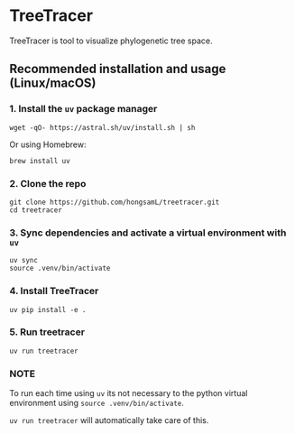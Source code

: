 # TreeTracer

TreeTracer is tool to visualize phylogenetic tree space.

## Recommended installation and usage (Linux/macOS)

### 1. Install the `uv` package manager

```
wget -qO- https://astral.sh/uv/install.sh | sh
```

Or using Homebrew:

```
brew install uv
```

### 2. Clone the repo

```
git clone https://github.com/hongsamL/treetracer.git
cd treetracer
```
### 3. Sync dependencies and activate a virtual environment with `uv`

```
uv sync
source .venv/bin/activate
```
### 4. Install TreeTracer
```
uv pip install -e .
```

### 5. Run treetracer

```
uv run treetracer
```

### NOTE

To run each time using `uv` its not necessary to the python virtual environment using `source .venv/bin/activate`. 

`uv run treetracer` will automatically take care of this.
